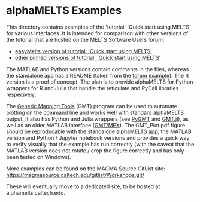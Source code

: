 alphaMELTS Examples
===================

This directory contains examples of the 'tutorial' 'Quick start using MELTS' for various interfaces. It is intended for comparison with other versions of the tutorial that are hosted on the MELTS Software Users forum:

* [easyMelts version of tutorial: 'Quick start using MELTS'](https://magmasource.caltech.edu/forum/index.php/topic,992.0.html)
* [other pinned versions of tutorial: 'Quick start using MELTS'](https://magmasource.caltech.edu/forum/index.php/board,12.0.html)

The MATLAB and Python versions contain comments in the files, whereas the standalone app has a README (taken from the [forum example](https://magmasource.caltech.edu/forum/index.php/topic,975.0.html)). The R version is a proof of concept. The plan is to provide alphaMELTS for Python wrappers for R and Julia that handle the reticulate and PyCall libraries respecively.

The [Generic Mapping Tools](https://www.generic-mapping-tools.org/) (GMT) program can be used to automate plotting on the command line and works well with standard alphaMELTS output. It also has Python and Julia wrappers (see [PyGMT](https://www.pygmt.org/latest/) and [GMT.jl](https://github.com/GenericMappingTools/GMT.jl)), as well as an older MATLAB interface ([GMT/MEX](https://github.com/GenericMappingTools/gmtmex)). The GMT_Plot.pdf figure should be reproducable with the standalone alphaMELTS app, the MATLAB version and Python / Jupyter notebook versions and provides a quick way to verify visually that the example has run correctly (with the caveat that the MATLAB version does not rotate / crop the figure correctly and has only been tested on Windows).

More examples can be found on the MAGMA Source GitList site: https://magmasource.caltech.edu/gitlist/Workshops.git/

These will eventually move to a dedicated site, to be hosted at alphamelts.caltech.edu.

